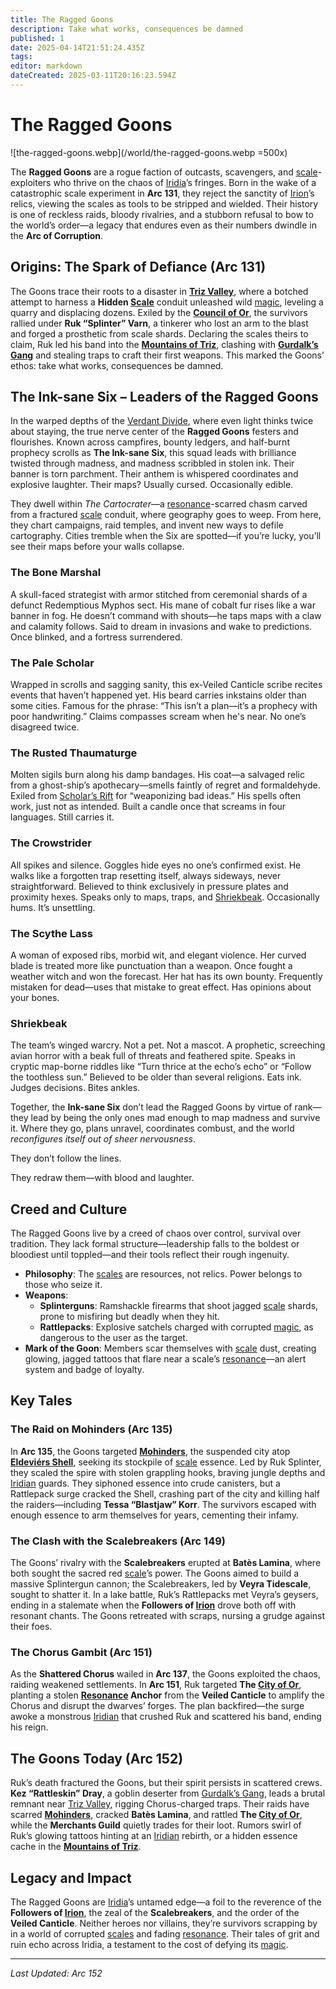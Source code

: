 ```yaml
---
title: The Ragged Goons
description: Take what works, consequences be damned
published: 1
date: 2025-04-14T21:51:24.435Z
tags: 
editor: markdown
dateCreated: 2025-03-11T20:16:23.594Z
---
```


# The Ragged Goons

![the-ragged-goons.webp](/world/the-ragged-goons.webp =500x)

The **Ragged Goons** are a rogue faction of outcasts, scavengers, and [scale](/geography/landmark/scale.md)-exploiters who thrive on the chaos of [Iridia](/geography/cosmology/iridia.md)’s fringes. Born in the wake of a catastrophic scale experiment in **Arc 131**, they reject the sanctity of [Irion](/being/deity/irion.md)’s relics, viewing the scales as tools to be stripped and wielded. Their history is one of reckless raids, bloody rivalries, and a stubborn refusal to bow to the world’s order—a legacy that endures even as their numbers dwindle in the **Arc of Corruption**.

## Origins: The Spark of Defiance (Arc 131)

The Goons trace their roots to a disaster in **[Triz Valley](/geography/settlement/city/triz-valley.md)**, where a botched attempt to harness a **Hidden [Scale](/geography/landmark/scale.md)** conduit unleashed wild [magic](/structure/mechanic/magic.md), leveling a quarry and displacing dozens. Exiled by the **[Council of Or](/geography/settlement/city/city-of-or/council-of-or.md)**, the survivors rallied under **Ruk “Splinter” Varn**, a tinkerer who lost an arm to the blast and forged a prosthetic from scale shards. Declaring the scales theirs to claim, Ruk led his band into the **[Mountains of Triz](/geography/landmark/mountains-of-triz.md)**, clashing with **[Gurdalk’s Gang](/geography/landmark/mountains-of-triz/gurdalks-gang.md)** and stealing traps to craft their first weapons. This marked the Goons’ ethos: take what works, consequences be damned.

## The Ink-sane Six – Leaders of the Ragged Goons

In the warped depths of the [Verdant Divide](/geography/region/verdant-divide.md), where even light thinks twice about staying, the true nerve center of the **Ragged Goons** festers and flourishes. Known across campfires, bounty ledgers, and half-burnt prophecy scrolls as **The Ink-sane Six**, this squad leads with brilliance twisted through madness, and madness scribbled in stolen ink. Their banner is torn parchment. Their anthem is whispered coordinates and explosive laughter. Their maps? Usually cursed. Occasionally edible.

They dwell within *The Cartocrater*—a [resonance](/structure/mechanic/resonance.md)-scarred chasm carved from a fractured [scale](/geography/landmark/scale.md) conduit, where geography goes to weep. From here, they chart campaigns, raid temples, and invent new ways to defile cartography. Cities tremble when the Six are spotted—if you’re lucky, you’ll see their maps before your walls collapse.

### The Bone Marshal
A skull-faced strategist with armor stitched from ceremonial shards of a defunct Redemptious Myphos sect. His mane of cobalt fur rises like a war banner in fog. He doesn’t command with shouts—he taps maps with a claw and calamity follows. Said to dream in invasions and wake to predictions. Once blinked, and a fortress surrendered.

### The Pale Scholar  
Wrapped in scrolls and sagging sanity, this ex-Veiled Canticle scribe recites events that haven’t happened yet. His beard carries inkstains older than some cities. Famous for the phrase: “This isn’t a plan—it’s a prophecy with poor handwriting.” Claims compasses scream when he's near. No one’s disagreed twice.

### The Rusted Thaumaturge  
Molten sigils burn along his damp bandages. His coat—a salvaged relic from a ghost-ship’s apothecary—smells faintly of regret and formaldehyde. Exiled from [Scholar’s Rift](/geography/settlement/enclave/scholars-rift/scholars-rift.md) for “weaponizing bad ideas.” His spells often work, just not as intended. Built a candle once that screams in four languages. Still carries it.

### The Crowstrider  
All spikes and silence. Goggles hide eyes no one’s confirmed exist. He walks like a forgotten trap resetting itself, always sideways, never straightforward. Believed to think exclusively in pressure plates and proximity hexes. Speaks only to maps, traps, and [Shriekbeak](/structure/society/factions/ragged-goons/shriekbeak.md). Occasionally hums. It’s unsettling.

### The Scythe Lass  
A woman of exposed ribs, morbid wit, and elegant violence. Her curved blade is treated more like punctuation than a weapon. Once fought a weather witch and won the forecast. Her hat has its own bounty. Frequently mistaken for dead—uses that mistake to great effect. Has opinions about your bones.

### Shriekbeak  
The team’s winged warcry. Not a pet. Not a mascot. A prophetic, screeching avian horror with a beak full of threats and feathered spite. Speaks in cryptic map-borne riddles like “Turn thrice at the echo’s echo” or “Follow the toothless sun.” Believed to be older than several religions. Eats ink. Judges decisions. Bites ankles.


Together, the **Ink-sane Six** don’t lead the Ragged Goons by virtue of rank—they lead by being the only ones mad enough to map madness and survive it. Where they go, plans unravel, coordinates combust, and the world *reconfigures itself out of sheer nervousness*.

They don’t follow the lines.

They redraw them—with blood and laughter.


## Creed and Culture

The Ragged Goons live by a creed of chaos over control, survival over tradition. They lack formal structure—leadership falls to the boldest or bloodiest until toppled—and their tools reflect their rough ingenuity.

- **Philosophy**: The [scales](/geography/landmark/scale.md) are resources, not relics. Power belongs to those who seize it.
- **Weapons**: 
  - **Splinterguns**: Ramshackle firearms that shoot jagged [scale](/geography/landmark/scale.md) shards, prone to misfiring but deadly when they hit.
  - **Rattlepacks**: Explosive satchels charged with corrupted [magic](/structure/mechanic/magic.md), as dangerous to the user as the target.
- **Mark of the Goon**: Members scar themselves with [scale](/geography/landmark/scale.md) dust, creating glowing, jagged tattoos that flare near a scale’s [resonance](/structure/mechanic/resonance.md)—an alert system and badge of loyalty.

## Key Tales

### The Raid on Mohinders (Arc 135)

In **Arc 135**, the Goons targeted **[Mohinders](/geography/settlement/city/mohinders.md)**, the suspended city atop **[Eldeviérs Shell](/geography/landmark/scale/eldeviérs-shell.md)**, seeking its stockpile of [scale](/geography/landmark/scale.md) essence. Led by Ruk Splinter, they scaled the spire with stolen grappling hooks, braving jungle depths and [Iridian](/being/species/iridian.md) guards. They siphoned essence into crude canisters, but a Rattlepack surge cracked the Shell, crashing part of the city and killing half the raiders—including **Tessa “Blastjaw” Korr**. The survivors escaped with enough essence to arm themselves for years, cementing their infamy.

### The Clash with the Scalebreakers (Arc 149)

The Goons’ rivalry with the **Scalebreakers** erupted at **Batès Lamina**, where both sought the sacred red [scale](/geography/landmark/scale.md)’s power. The Goons aimed to build a massive Splintergun cannon; the Scalebreakers, led by **Veyra Tidescale**, sought to shatter it. In a lake battle, Ruk’s Rattlepacks met Veyra’s geysers, ending in a stalemate when the **Followers of [Irion](/being/deity/irion.md)** drove both off with resonant chants. The Goons retreated with scraps, nursing a grudge against their foes.

### The Chorus Gambit (Arc 151)

As the **Shattered Chorus** wailed in **Arc 137**, the Goons exploited the chaos, raiding weakened settlements. In **Arc 151**, Ruk targeted **The [City of Or](/geography/settlement/city/city-of-or.md)**, planting a stolen **[Resonance](/structure/mechanic/resonance.md) Anchor** from the **Veiled Canticle** to amplify the Chorus and disrupt the dwarves’ forges. The plan backfired—the surge awoke a monstrous [Iridian](/being/species/iridian.md) that crushed Ruk and scattered his band, ending his reign.

## The Goons Today (Arc 152)

Ruk’s death fractured the Goons, but their spirit persists in scattered crews. **Kez “Rattleskin” Dray**, a goblin deserter from [Gurdalk’s Gang](/geography/landmark/mountains-of-triz/gurdalks-gang.md), leads a brutal remnant near [Triz Valley](/geography/settlement/city/triz-valley.md), rigging Chorus-charged traps. Their raids have scarred **[Mohinders](/geography/settlement/city/mohinders.md)**, cracked **Batès Lamina**, and rattled **The [City of Or](/geography/settlement/city/city-of-or.md)**, while the **Merchants Guild** quietly trades for their loot. Rumors swirl of Ruk’s glowing tattoos hinting at an [Iridian](/being/species/iridian.md) rebirth, or a hidden essence cache in the **[Mountains of Triz](/geography/landmark/mountains-of-triz.md)**.

## Legacy and Impact

The Ragged Goons are [Iridia](/geography/cosmology/iridia.md)’s untamed edge—a foil to the reverence of the **Followers of [Irion](/being/deity/irion.md)**, the zeal of the **Scalebreakers**, and the order of the **Veiled Canticle**. Neither heroes nor villains, they’re survivors scrapping by in a world of corrupted [scales](/geography/landmark/scale.md) and fading [resonance](/structure/mechanic/resonance.md). Their tales of grit and ruin echo across Iridia, a testament to the cost of defying its [magic](/structure/mechanic/magic.md).

---

*Last Updated: Arc 152*

